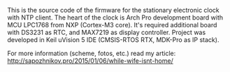 This is the source code of the firmware for the stationary electronic clock with NTP client.
The heart of the clock is Arch Pro development board with MCU LPC1768 from NXP (Cortex-M3 core). It's required additional
board with DS3231 as RTC, and MAX7219 as display controller.
Project was developed in Keil uVision 5 IDE (CMSIS-RTOS RTX, MDK-Pro as IP stack).

For more information (scheme, fotos, etc.) read my article:
http://sapozhnikov.pro/2015/01/06/while-wife-isnt-home/
